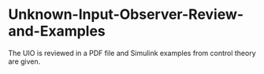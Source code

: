 # Unknown-Input-Observer-Review-and-Examples
The UIO is reviewed in a PDF file and Simulink examples from control theory are given.
